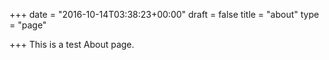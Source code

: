 +++
date = "2016-10-14T03:38:23+00:00"
draft = false
title = "about"
type = "page"

+++
This is a test About page.
